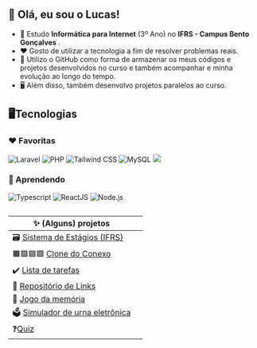 ## 👋 Olá, eu sou o Lucas!

 - 📖 Estudo **Informática para Internet** (3º Ano) no **IFRS - Campus Bento Gonçalves** .
 - ❤️ Gosto de utilizar a tecnologia a fim de resolver problemas reais.
 - 🎯 Utilizo o GitHub como forma de armazenar os meus códigos e projetos desenvolvidos no curso e também acompanhar e minha evolução ao longo do tempo.
 - 🖥️ Além disso, também desenvolvo projetos paralelos ao curso.

## 🖥️Tecnologias
 ### ❤️ Favoritas
<div>
  <img alt="Laravel" src="https://img.shields.io/badge/Laravel-FF2D20?style=for-the-badge&logo=laravel&logoColor=white">
  <img alt="PHP" src="https://img.shields.io/badge/PHP-777BB4?style=for-the-badge&logo=php&logoColor=white&borderRadius"> 
  <img alt="Tailwind CSS" src="https://img.shields.io/badge/Tailwind_CSS-38B2AC?style=for-the-badge&logo=tailwind-css&logoColor=white">
  <img alt="MySQL" src="https://img.shields.io/badge/MySQL-00758F?style=for-the-badge&logo=mysql&logoColor=white&borderRadius"> 
  <img lt="Javascript" src="https://img.shields.io/badge/JavaScript-F7DF1E?style=for-the-badge&logo=javascript&logoColor=black">
</div>

 ### 🧠 Aprendendo
<div>
  <img alt="Typescript" src="https://img.shields.io/badge/TypeScript-007ACC?style=for-the-badge&logo=typescript&logoColor=white">
  <img alt="ReactJS" src="https://img.shields.io/badge/React-20232A?style=for-the-badge&logo=react&logoColor=61DAFB">
  <img alt="Node.js" src="https://img.shields.io/badge/Node.js-43853D?style=for-the-badge&logo=node.js&logoColor=white">
</div>
 
## 
| ✨  (Alguns) projetos ||
| -------- | ------- |
|🗃️ [Sistema de Estágios (IFRS)](https://github.com/LucasAntunesDev/trabalho_estagios)|
|🟧🟩🟦🟪 [Clone do Conexo](https://github.com/LucasAntunesDev/conexo) |
|✔️ [Lista de tarefas](https://github.com/LucasAntunesDev/lista-de-tarefas) |
| 💾 [Repositório de Links](https://github.com/LucasAntunesDev/pw2/tree/main/semestre_2/08%20-%20Agosto/trabalho_3)|
| 🧠 [Jogo da memória](https://LucasAntunesDev.github.io/jogo-da-memoria) |
| 🗳️ [Simulador de urna eletrônica](https://github.com/LucasAntunesDev/urna-react) |
|❓[Quiz](https://github.com/LucasAntunesDev/Algoritmos/tree/main/Aulas/Dezembro/Trabalho%20Quiz) |

